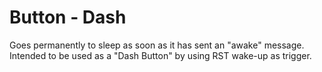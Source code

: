 # Button - Dash

Goes permanently to sleep as soon as it has sent an "awake" message.
Intended to be used as a "Dash Button" by using RST wake-up as trigger.
